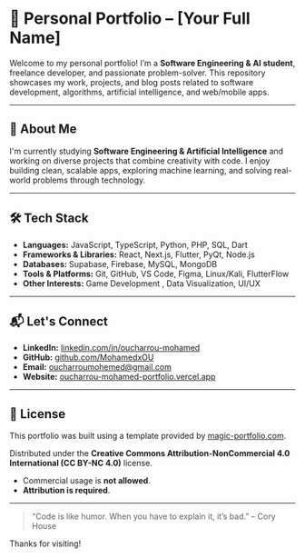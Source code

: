 # 🧠 Personal Portfolio – [Your Full Name]

Welcome to my personal portfolio! I’m a **Software Engineering & AI student**, freelance developer, and passionate problem-solver. This repository showcases my work, projects, and blog posts related to software development, algorithms, artificial intelligence, and web/mobile apps.

---

## 🚀 About Me

I'm currently studying **Software Engineering & Artificial Intelligence** and working on diverse projects that combine creativity with code. I enjoy building clean, scalable apps, exploring machine learning, and solving real-world problems through technology.

---

## 🛠️ Tech Stack

- **Languages:** JavaScript, TypeScript, Python, PHP, SQL, Dart  
- **Frameworks & Libraries:** React, Next.js, Flutter, PyQt, Node.js  
- **Databases:** Supabase, Firebase, MySQL, MongoDB  
- **Tools & Platforms:** Git, GitHub, VS Code, Figma, Linux/Kali, FlutterFlow  
- **Other Interests:** Game Development , Data Visualization, UI/UX

---


## 📬 Let's Connect

- **LinkedIn:** [linkedin.com/in/oucharrou-mohamed](https://www.linkedin.com/in/oucharrou-mohamed/)
- **GitHub:** [github.com/MohamedxOU](https://github.com/MohamedxOU)
- **Email:** oucharroumohemed@gmail.com
- **Website:** [oucharrou-mohamed-portfolio.vercel.app](https://oucharrou-mohamed-portfolio.vercel.app/)

---

## 📄 License

This portfolio was built using a template provided by [magic-portfolio.com](https://magic-portfolio.com/).

Distributed under the **Creative Commons Attribution-NonCommercial 4.0 International (CC BY-NC 4.0)** license.

- Commercial usage is **not allowed**.
- **Attribution is required**.

---

> “Code is like humor. When you have to explain it, it’s bad.” – Cory House

Thanks for visiting!

